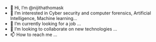 - 👋 Hi, I’m @nijithathomask
- 👀 I’m interested in Cyber security and computer forensics, Artificial Intelligence, Machine learning...
- 🌱 I’m currently looking for a job ...
- 💞️ I’m looking to collaborate on new technologies ...
- 📫 How to reach me ...

<!---
nijithathomask/nijithathomask is a ✨ special ✨ repository because its `README.md` (this file) appears on your GitHub profile.
You can click the Preview link to take a look at your changes.
--->
